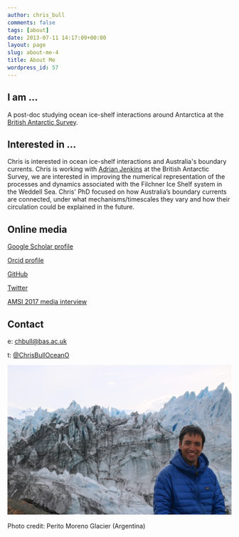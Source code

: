 ```yaml
---
author: chris_bull
comments: false
tags: [about]
date: 2013-07-11 14:17:09+00:00
layout: page
slug: about-me-4
title: About Me
wordpress_id: 57
---
```


## I am ...
A post-doc studying ocean ice-shelf interactions around Antarctica at the [British Antarctic Survey](http://www.bas.ac.uk).

## Interested in ...
Chris is interested in ocean ice-shelf interactions and Australia's boundary currents. Chris is working with [Adrian Jenkins](https://www.bas.ac.uk/profile/ajen/) at the British Antarctic Survey, we are interested in improving the numerical representation of the processes and dynamics associated with the Filchner Ice Shelf system in the Weddell Sea. Chris' PhD focused on how Australia’s boundary currents are connected, under what mechanisms/timescales they vary and how their circulation could be explained in the future.

## Online media

[Google Scholar profile](https://scholar.google.com.au/citations?user=8eGy7tgAAAAJ&hl=en) 

[Orcid profile](http://orcid.org/0000-0001-8362-3446) 

[GitHub](https://github.com/chrisb13) 

[Twitter](https://twitter.com/ChrisBullOceanO) 

[AMSI 2017 media interview](https://www.climatescience.org.au/content/1202-chris-bull-interview-amsi-winter-school-2017) 

## Contact
e: chbull@bas.ac.uk

t: [@ChrisBullOceanO](https://twitter.com/ChrisBullOceanO)

<a href="/images/about_me_picture.jpg"><img src="/images/about_me_picture.jpg"></a>

Photo credit: Perito Moreno Glacier (Argentina)
